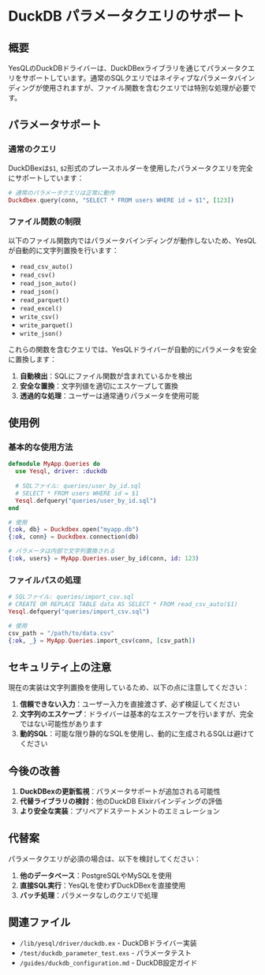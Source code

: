 # DuckDB パラメータクエリのサポート

## 概要

YesQLのDuckDBドライバーは、DuckDBexライブラリを通じてパラメータクエリをサポートしています。通常のSQLクエリではネイティブなパラメータバインディングが使用されますが、ファイル関数を含むクエリでは特別な処理が必要です。

## パラメータサポート

### 通常のクエリ
DuckDBexは`$1`, `$2`形式のプレースホルダーを使用したパラメータクエリを完全にサポートしています：

```elixir
# 通常のパラメータクエリは正常に動作
Duckdbex.query(conn, "SELECT * FROM users WHERE id = $1", [123])
```

### ファイル関数の制限
以下のファイル関数内ではパラメータバインディングが動作しないため、YesQLが自動的に文字列置換を行います：

- `read_csv_auto()`
- `read_csv()`
- `read_json_auto()`
- `read_json()`
- `read_parquet()`
- `read_excel()`
- `write_csv()`
- `write_parquet()`
- `write_json()`

これらの関数を含むクエリでは、YesQLドライバーが自動的にパラメータを安全に置換します：

1. **自動検出**：SQLにファイル関数が含まれているかを検出
2. **安全な置換**：文字列値を適切にエスケープして置換
3. **透過的な処理**：ユーザーは通常通りパラメータを使用可能

## 使用例

### 基本的な使用方法
```elixir
defmodule MyApp.Queries do
  use Yesql, driver: :duckdb
  
  # SQLファイル: queries/user_by_id.sql
  # SELECT * FROM users WHERE id = $1
  Yesql.defquery("queries/user_by_id.sql")
end

# 使用
{:ok, db} = Duckdbex.open("myapp.db")
{:ok, conn} = Duckdbex.connection(db)

# パラメータは内部で文字列置換される
{:ok, users} = MyApp.Queries.user_by_id(conn, id: 123)
```

### ファイルパスの処理
```elixir
# SQLファイル: queries/import_csv.sql
# CREATE OR REPLACE TABLE data AS SELECT * FROM read_csv_auto($1)
Yesql.defquery("queries/import_csv.sql")

# 使用
csv_path = "/path/to/data.csv"
{:ok, _} = MyApp.Queries.import_csv(conn, [csv_path])
```

## セキュリティ上の注意

現在の実装は文字列置換を使用しているため、以下の点に注意してください：

1. **信頼できない入力**：ユーザー入力を直接渡さず、必ず検証してください
2. **文字列のエスケープ**：ドライバーは基本的なエスケープを行いますが、完全ではない可能性があります
3. **動的SQL**：可能な限り静的なSQLを使用し、動的に生成されるSQLは避けてください

## 今後の改善

1. **DuckDBexの更新監視**：パラメータサポートが追加される可能性
2. **代替ライブラリの検討**：他のDuckDB Elixirバインディングの評価
3. **より安全な実装**：プリペアドステートメントのエミュレーション

## 代替案

パラメータクエリが必須の場合は、以下を検討してください：

1. **他のデータベース**：PostgreSQLやMySQLを使用
2. **直接SQL実行**：YesQLを使わずDuckDBexを直接使用
3. **バッチ処理**：パラメータなしのクエリで処理

## 関連ファイル

- `/lib/yesql/driver/duckdb.ex` - DuckDBドライバー実装
- `/test/duckdb_parameter_test.exs` - パラメータテスト
- `/guides/duckdb_configuration.md` - DuckDB設定ガイド